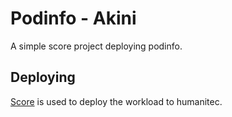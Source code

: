 # Podinfo - Akini

A simple score project deploying podinfo.

## Deploying

[Score](https://score.dev/) is used to deploy the workload to humanitec.
